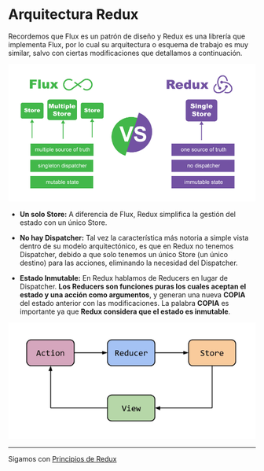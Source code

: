 # Arquitectura Redux

Recordemos que Flux es un patrón de diseño y Redux es una librería que implementa Flux, por lo cual su arquitectura o esquema de trabajo es muy similar, salvo con ciertas modificaciones que detallamos a continuación.

<p float="left">
    <img src="redux-vs-flux.jpg" alt="Workshop Redux en Angular con NgRx" width="550" />
</p>

- **Un solo Store:** A diferencia de Flux, Redux simplifica la gestión del estado con un único Store.

- **No hay Dispatcher:** Tal vez la característica más notoria a simple vista dentro de su modelo arquitectónico, es que en Redux no tenemos Dispatcher, debido a que solo tenemos un único Store (un único destino) para las acciones, eliminando la necesidad del Dispatcher.

- **Estado Inmutable:**  En Redux hablamos de Reducers en lugar de Dispatcher. **Los Reducers son funciones puras los cuales aceptan el estado y una acción como argumentos**, y generan una nueva **COPIA** del estado anterior con las modificaciones. La palabra **COPIA** es importante ya que **Redux considera que el estado es inmutable**.

<p float="left">
    <img src="redux-architect.png" alt="Workshop Redux en Angular con NgRx" width="600" />
</p>

---

Sigamos con [Principios de Redux](../3-redux/3-3-principios-redux.md)
